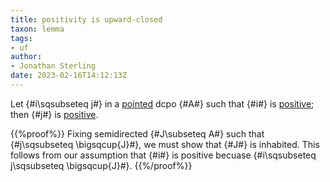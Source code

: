 ```yaml
---
title: positivity is upward-closed
taxon: lemma
tags: 
- uf
author:
- Jonathan Sterling
date: 2023-02-16T14:12:13Z
---
```


Let {#i\sqsubseteq j#} in a [pointed](jms-001S) dcpo {#A#} such that {#i#} is [positive](jms-001M); then {#j#} is [positive](jms-001M).

{{%proof%}}
Fixing semidirected {#J\subseteq A#} such that {#j\sqsubseteq \bigsqcup{J}#}, we must show that {#J#} is inhabited. This follows from our assumption that {#i#} is positive becuase {#i\sqsubseteq j\sqsubseteq \bigsqcup{J}#}.
{{%/proof%}}
